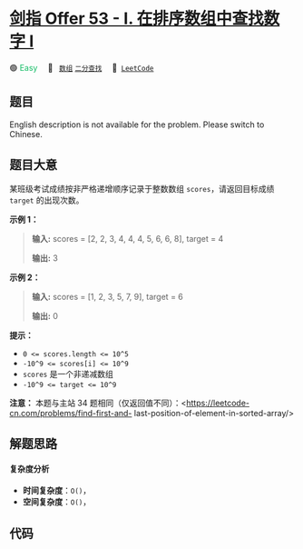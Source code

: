 # [剑指 Offer 53 - I. 在排序数组中查找数字 I](https://leetcode.cn/problems/zai-pai-xu-shu-zu-zhong-cha-zhao-shu-zi-lcof)

🟢 <font color=#15bd66>Easy</font>&emsp; 🔖&ensp; [`数组`](/leetcode-js/outline/tag/array.md) [`二分查找`](/leetcode-js/outline/tag/binary-search.md)&emsp; 🔗&ensp;[`LeetCode`](https://leetcode.cn/problems/zai-pai-xu-shu-zu-zhong-cha-zhao-shu-zi-lcof)

## 题目

English description is not available for the problem. Please switch to
Chinese.


## 题目大意

某班级考试成绩按非严格递增顺序记录于整数数组 `scores`，请返回目标成绩 `target` 的出现次数。



**示例 1：**

> 
> 
> 
> 
> 
> **输入:** scores = [2, 2, 3, 4, 4, 4, 5, 6, 6, 8], target = 4
> 
> **输出:** 3

**示例  2：**

> 
> 
> 
> 
> 
> **输入:** scores = [1, 2, 3, 5, 7, 9], target = 6
> 
> **输出:** 0



**提示：**

  * `0 <= scores.length <= 10^5`
  * `-10^9 <= scores[i] <= 10^9`
  * `scores` 是一个非递减数组
  * `-10^9 <= target <= 10^9`



**注意：** 本题与主站 34 题相同（仅返回值不同）：<https://leetcode-cn.com/problems/find-first-and-
last-position-of-element-in-sorted-array/>




## 解题思路

#### 复杂度分析

- **时间复杂度**：`O()`，
- **空间复杂度**：`O()`，

## 代码

```javascript

```